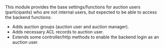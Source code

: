 This module provides the base settings/functions for auction users
(participants) who are not internal users, but expected to be able to
access the backend functions:

- Adds auction groups (auction user and auction manager).
- Adds necessary ACL records to auction user.
- Extends some controller/http methods to enable the backend login as an
  auction user.
